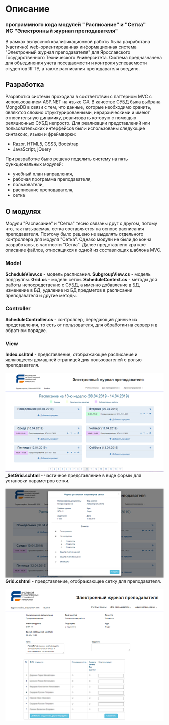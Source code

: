 # Описание
### программного кода модулей "Расписание" и "Сетка"<br />ИС "Электронный журнал преподавателя"

В рамках выпускной квалификационной работы была разработана (частично) web-ориентированная информационная система "Электронный журнал преподавателя" для Ярославского Государственного Технического Университета. Система предназначена для объединения учета посещаемости и контроля успеваемости студентов ЯГТУ, а также расписания преподавателя воедино. 

## Разработка

Разработка системы проходила в соответствии с паттерном MVC с использованием ASP.NET на языке C#. В качестве СУБД была выбрана MongoDB в связи с тем, что данные, которые необходимо хранить, являются сложно структурированными, иерархическими и имеют относительную динамику, реализовать которую с помощью реляционных СУБД непросто.
Для реализации представлений или пользовательских интерфейсов были использованы следующие синтаксис, языки и фреймворки:
- Razor, HTML5, CSS3, Bootstrap
- JavaScript, jQuery

При разработке было решено поделить систему на пять функциональных модулей:
- учебный план направления,
- рабочая программа преподавателя,
- пользователи,
- расписание преподавателя,
- сетка

## О модулях

Модули "Расписание" и "Сетка" тесно связаны друг с другом, потому что, так называемая, сетка составляется на основе расписания преподавателя. Поэтому было решено не выделять отдельного контроллера для модуля "Сетка". Однако модули не были до конча разработаны, в частности "Сетка".
Далее представлено краткое описание файлов, относящихся к одной из составлющих шаблона MVC.

### Model

**ScheduleView.cs** - модель расписания.
**SubgroupView.cs** - модель подгруппы.
**Grid.cs** - модель сетки.
**ScheduleContext.cs** - методы для работы непосредственно с СУБД, а именно добавление в БД, изменение в БД, удаление из БД предметов в расписании преподавателя и другие методы.

### Controller

**ScheduleController.cs** - контроллер, передающий данные из представления, то есть от пользователя, для обработки на сервер и в обратном порядке.

### View

**Index.cshtml** - представление, отображающее расписание и являющееся домашней страницей для пользователей с ролью преподавателя.<br /><br />
<img src="https://github.com/SedatDon3/MVC-WebApp/blob/master/Screenshots/Index.png?raw=true" width="586">
<br />
**\_SetGrid.schtml** - частичное представление в виде формы для установки параметров сетки.<br /> <br />
<img src="https://github.com/SedatDon3/MVC-WebApp/blob/master/Screenshots/_SetGrid.png?raw=true" width="586">
<br />
**Grid.cshtml** - представление, отображающее сетку для преподавателя.<br /><br />
<img src="https://github.com/SedatDon3/MVC-WebApp/blob/master/Screenshots/Grid.png?raw=true" width="586">

